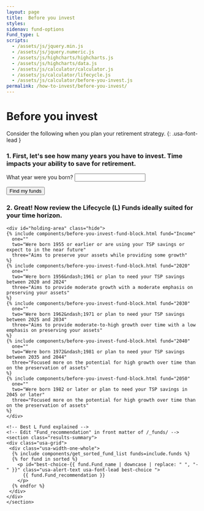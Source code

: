 ```yaml
---
layout: page
title:  Before you invest
styles:
sidenav: fund-options
Fund_type: L
scripts:
  - /assets/js/jquery.min.js
  - /assets/js/jquery.numeric.js
  - /assets/js/highcharts/highcharts.js
  - /assets/js/highcharts/data.js
  - /assets/js/calculator/calculator.js
  - /assets/js/calculator/lifecycle.js
  - /assets/js/calculator/before-you-invest.js
permalink: /how-to-invest/before-you-invest/
---
```


# Before you invest

Consider the following when you plan your retirement strategy.
{: .usa-font-lead }

<!-- STEP 1 -->
<div class="before-you-invest-tool step1" id="enter-birthdate">
  <h3 class="step-title"><span>1.</span> First, let's see how many years you have to invest. Time impacts your ability to save for retirement.</h3>
  <section class="step-1">
  <div id="year-born-input-error" class="">
      <label id="year-born-label" class="" for="year-born">What year were you born?</label>
      <span id="year-born-error-message" class="" role="alert"></span>
      <input id="year-born" name="year-born" type="text" class="positiveinteger border-bottom"
        onChange="checkYearBorn(0);" onBlur="checkYearBorn(0);" aria-labeledby="year-born-label" aria-describedby="">
  </div>
  </section>
</div>
<p><button onclick="checkYearBorn(1);" class="usa-btn-primary">Find my funds</button></p>

<!-- STEP 2 -->

<div class="before-you-invest-tool">
  <div class="step2" id="review-funds">
    <h3 class="step-title"><span>2.</span> Great! Now review the Lifecycle (L) Funds ideally suited for your time horizon.</h3>
    <div class="usa-grid-full">
      <div id="column-one-outer" class="usa-width-one-third">
        <div id="column-one-inner" class="usa-alert">
        </div>
      </div>
      <div id="column-two-outer" class="usa-width-one-third">
        <div id="column-two-inner" class="usa-alert">
        </div>
      </div>
      <div id="column-three-outer" class="usa-width-one-third">
        <div id="column-three-inner" class="usa-alert">
        </div>
      </div>
    </div>

    <div id="holding-area" class="hide">
    {% include components/before-you-invest-fund-block.html fund="Income"
      one=""
      two="Were born 1955 or earlier or are using your TSP savings or expect to in the near future"
      three="Aims to preserve your assets while providing some growth"
    %}
    {% include components/before-you-invest-fund-block.html fund="2020"
      one=""
      two="Were born 1956&ndash;1961 or plan to need your TSP savings between 2020 and 2024"
      three="Aims to provide moderate growth with a moderate emphasis on preserving your assets"
    %}
    {% include components/before-you-invest-fund-block.html fund="2030"
      one=""
      two="Were born 1962&ndash;1971 or plan to need your TSP savings between 2025 and 2034"
      three="Aims to provide moderate-to-high growth over time with a low emphasis on preserving your assets"
    %}
    {% include components/before-you-invest-fund-block.html fund="2040"
      one=""
      two="Were born 1972&ndash;1981 or plan to need your TSP savings between 2035 and 2044"
      three="Focused more on the potential for high growth over time than on the preservation of assets"
    %}
    {% include components/before-you-invest-fund-block.html fund="2050"
      one=""
      two="Were born 1982 or later or plan to need your TSP savings in 2045 or later"
      three="Focused more on the potential for high growth over time than on the preservation of assets"
    %}
    </div>

    <!-- Best L Fund explained -->
    <!-- Edit "Fund_recommendation" in front matter of /_funds/ -->
    <section class="results-summary">
    <div class="usa-grid">
     <div class="usa-width-one-whole">
      {% include components/get_sorted_fund_list funds=include.funds %}
      {% for fund in sorted %}
        <p id="best-choice-{{ fund.Fund_name | downcase | replace: " ", "-" }}" class="usa-alert-text usa-font-lead best-choice ">
          {{ fund.Fund_recommendation }}
        </p>
      {% endfor %}
     </div>
    </div>
    </section>

  </div>
</div>
